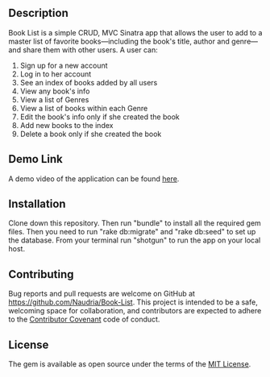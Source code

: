 ## Description

Book List is a simple CRUD, MVC Sinatra app that allows the user to add to a master list of favorite books—including the book's title, author and genre—and share them with other users. A user can:

1. Sign up for a new account
2. Log in to her account
3. See an index of books added by all users
4. View any book's info
5. View a list of Genres
6. View a list of books within each Genre
7. Edit the book's info only if she created the book
8. Add new books to the index
9. Delete a book only if she created the book


## Demo Link
A demo video of the application can be found [here](https://youtu.be/PpKxeXdeWNc).

## Installation

Clone down this repository. Then run "bundle" to install all the required gem files. Then you need to run "rake db:migrate" and "rake db:seed" to set up the database. From your terminal run "shotgun" to run the app on your local host.

## Contributing

Bug reports and pull requests are welcome on GitHub at https://github.com/Naudria/Book-List. This project is intended to be a safe, welcoming space for collaboration, and contributors are expected to adhere to the [Contributor Covenant](http://contributor-covenant.org) code of conduct.

## License

The gem is available as open source under the terms of the [MIT License](https://opensource.org/licenses/MIT).
